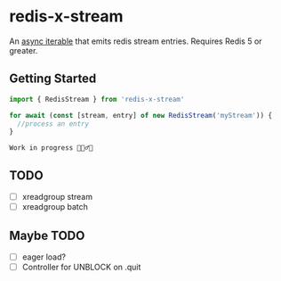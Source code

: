 # redis-x-stream

An [async iterable](https://developer.mozilla.org/en-US/docs/Web/JavaScript/Reference/Global_Objects/Symbol/asyncIterator) that emits redis stream entries.
Requires Redis 5 or greater.

## Getting Started

```javascript
import { RedisStream } from 'redis-x-stream'

for await (const [stream, entry] of new RedisStream('myStream')) {
  //process an entry
}
```


```
Work in progress 🚧👷‍♂️🔨
```
## TODO
- [ ] xreadgroup stream
- [ ] xreadgroup batch

## Maybe TODO
- [ ] eager load?
- [ ] Controller for UNBLOCK on .quit
